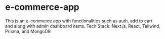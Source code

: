 # e-commerce-app
This is an e-commerce app with functionalities such as auth, add to cart and along with admin dashboard items. Tech Stack: Next.js, React, Tailwind, Prisma, and MongoDB
